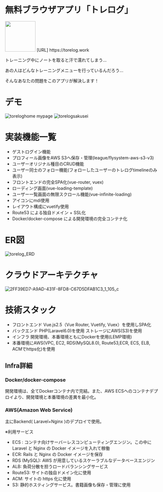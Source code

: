 # 無料ブラウザアプリ「トレログ」
<img src="https://user-images.githubusercontent.com/73113050/116174311-1ca5a100-a749-11eb-9bec-66e64fdee4b3.png" width="100">
[URL] https://torelog.work

トレーニング中にノートを取ると汗で濡れてしまう…

あの人はどんなトレーニングメニューを行っているんだろう…

そんなあなたの問題をこのアプリが解決します！

# デモ
![toreloghome mypage](https://user-images.githubusercontent.com/73113050/116174410-4f4f9980-a749-11eb-9b1c-7654802da62b.gif) ![torelogsakusei](https://user-images.githubusercontent.com/73113050/116174451-61c9d300-a749-11eb-9ff9-52bcbd8b90bd.gif)

# 実装機能一覧
* ゲストログイン機能
* プロフィール画像をAWS S3へ保存・管理(league/flysystem-aws-s3-v3)
* ユーザーオリジナル種目のCRUD機能
* ユーザー同士のフォロー機能(フォローしたユーザーのトレログtimelineのみ表示)
* フロントエンドの完全SPA化(vue-router, vuex)
* ローディング画面(vue-loading-template)
* ユーザー一覧画面の無限スクロール機能(vue-infinite-loading)
* アイコンにmdi使用
* レイアウト構成にvuetify使用
* Route53 による独自ドメイン + SSL化
* Docker/docker-compose による開発環境の完全コンテナ化

# ER図
![torelog_ERD](https://user-images.githubusercontent.com/73113050/116173986-84a7b780-a748-11eb-974a-1fbe7b1305b6.png)

# クラウドアーキテクチャ
![2FF39ED7-A9AD-431F-8FD8-C67D5DFAB1C3_1_105_c](https://user-images.githubusercontent.com/73113050/116175247-e9641180-a74a-11eb-90f6-7b8cff3b13a0.jpeg)

# 技術スタック
* フロントエンド Vue.js2.5（Vue Router, Vuetify, Vuex）を使用しSPA化
* バックエンド PHP(Laravel6.0)を使用 ストレージにAWS(S3)を使用
* インフラ 開発環境、本番環境ともにDockerを使用(LEMP環境)
* 本番環境にAWS(VPC, EC2, RDS(MySQL8.0), Route53,ECR, ECS, ELB, ACMでhttps化)を使用
## Infra詳細
### Docker/docker-compose
開発環境は、全てDockerコンテナ内で完結。また、AWS ECSへのコンテナデプロイより、開発環境と本番環境の差異を最小化。

### AWS(Amazon Web Service)
主にBackend( Laravel+Nginx )のデプロイで使用。

※利用サービス

* ECS : コンテナ向けサーバーレスコンピューティングエンジン。この中に Laravel と Nginx の Docker イメージを入れて稼働
* ECR: Rails と Nginx の Docker イメージを保存
* RDS (MySQL): AWS が用意しているスケーラブルなデータベースエンジン
* ALB: 負荷分散を担うロードバランシングサービス
* Route53: サイトの独自ドメイン化に使用
* ACM: サイトの https 化に使用
* S3: 静的ホスティングサービス。書籍画像も保存・管理に使用

